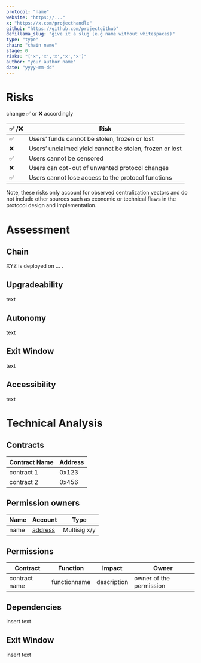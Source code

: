 ```yaml
---
protocol: "name"
website: "https://..."
x: "https://x.com/projecthandle"
github: "https://github.com/projectgithub"
defillama_slug: "give it a slug (e.g name without whitespaces)"
type: "type"
chain: "chain name"
stage: 0
risks: "['x','x','x','x','x']"
author: "your author name"
date: "yyyy-mm-dd"
---
```


# Risks

change ✅ or ❌ accordingly

| ✅ /❌ | Risk                                                    |
| ------ | ------------------------------------------------------- |
| ✅     | Users’ funds cannot be stolen, frozen or lost           |
| ❌     | Users’ unclaimed yield cannot be stolen, frozen or lost |
| ✅     | Users cannot be censored                                |
| ❌     | Users can opt-out of unwanted protocol changes          |
| ✅     | Users cannot lose access to the protocol functions      |

Note, these risks only account for observed centralization vectors and do not include other sources such as economic or technical flaws in the protocol design and implementation.

# Assessment

## Chain

XYZ is deployed on ... .

## Upgradeability

text

## Autonomy

text

## Exit Window

text

## Accessibility

text

# Technical Analysis

## Contracts

| Contract Name | Address |
| ------------- | ------- |
| contract 1    | 0x123   |
| contract 2    | 0x456   |

## Permission owners

| Name | Account                                       | Type         |
| ---- | --------------------------------------------- | ------------ |
| name | [address](https://etherscan.io/address/0x...) | Multisig x/y |

## Permissions

| Contract      | Function     | Impact      | Owner                   |
| ------------- | ------------ | ----------- | ----------------------- |
| contract name | functionname | description | owner of the permission |

## Dependencies

insert text

## Exit Window

insert text
